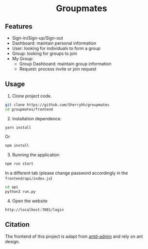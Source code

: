 
<h1 align="center">Groupmates</h1>

## Features

- Sign-in/Sign-up/Sign-out
- Dashboard: maintain personal information
- User: looking for individuals to form a group
- Group: looking for groups to join
- My Group: <br>
    - Group Dashboard: maintain group information <br>
    - Request: process invite or join request



## Usage

1. Clone project code.

```bash
git clone https://github.com/Sherryhh/groupmates
cd groupmates/frontend
```

2. Installation dependence.

```bash
yarn install
```

Or

```bash
npm install
```

3. Running the application

```bash
npm run start
```
In a different tab (please change password accordingly in the `frontend/api/index.js`)
```bash
cd api
python3 run.py
```

4. Open the website
```
http://localhost:7001/login
```

## Citation
The frontend of this project is adapt from [antd-admin](https://github.com/zuiidea/antd-admin) and rely on ant design.
